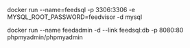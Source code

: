 docker run --name=feedsql -p 3306:3306 -e MYSQL_ROOT_PASSWORD=feedvisor -d mysql

docker run --name feedadmin -d --link feedsql:db -p 8080:80 phpmyadmin/phpmyadmin 
